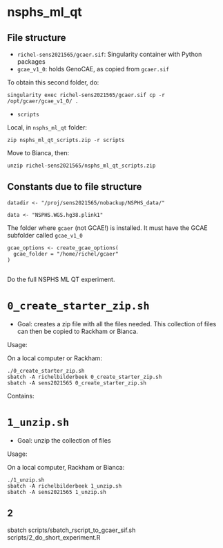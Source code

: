 # nsphs_ml_qt

## File structure

 * `richel-sens2021565/gcaer.sif`: Singularity container with Python packages
 * `gcae_v1_0`: holds GenoCAE, as copied from `gcaer.sif`

To obtain this second folder, do:

```
singularity exec richel-sens2021565/gcaer.sif cp -r /opt/gcaer/gcae_v1_0/ .
```

 * `scripts`

Local, in `nsphs_ml_qt` folder:

```
zip nsphs_ml_qt_scripts.zip -r scripts
```

Move to Bianca, then:

```
unzip richel-sens2021565/nsphs_ml_qt_scripts.zip
```

## Constants due to file structure

```
datadir <- "/proj/sens2021565/nobackup/NSPHS_data/"
```

```
data <- "NSPHS.WGS.hg38.plink1"
```

The folder where `gcaer` (not GCAE!) is installed. 
It must have the GCAE subfolder called `gcae_v1_0`

```
gcae_options <- create_gcae_options(
  gcae_folder = "/home/richel/gcaer"
)
```

##

Do the full NSPHS ML QT experiment.

# `0_create_starter_zip.sh`

 * Goal: creates a zip file with all the files needed.
   This collection of files can then be copied to Rackham or Bianca.

Usage:

On a local computer or Rackham:

```
./0_create_starter_zip.sh
sbatch -A richelbilderbeek 0_create_starter_zip.sh
sbatch -A sens2021565 0_create_starter_zip.sh
```

Contains:

# `1_unzip.sh`

 * Goal: unzip the collection of files

Usage:

On a local computer, Rackham or Bianca:

```
./1_unzip.sh
sbatch -A richelbilderbeek 1_unzip.sh
sbatch -A sens2021565 1_unzip.sh
```


## 2

sbatch scripts/sbatch_rscript_to_gcaer_sif.sh scripts/2_do_short_experiment.R

